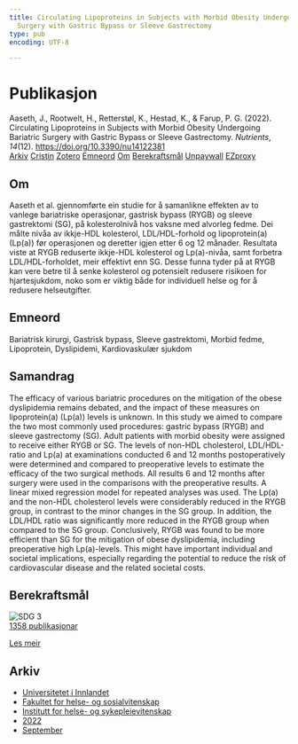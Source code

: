 ```yaml
---
title: Circulating Lipoproteins in Subjects with Morbid Obesity Undergoing Bariatric
  Surgery with Gastric Bypass or Sleeve Gastrectomy
type: pub
encoding: UTF-8

---
```

<h1>Publikasjon</h1>
<article id="csl-bib-container-2EFGJTQ4" class="csl-bib-container">
  <div class="csl-bib-body"> <div class="csl-entry">Aaseth, J., Rootwelt, H., Retterstøl, K., Hestad, K., &#38; Farup, P. G. (2022). Circulating Lipoproteins in Subjects with Morbid Obesity Undergoing Bariatric Surgery with Gastric Bypass or Sleeve Gastrectomy. <i>Nutrients</i>, <i>14</i>(12). <a href="https://doi.org/10.3390/nu14122381">https://doi.org/10.3390/nu14122381</a></div> </div>
  <div class="csl-bib-buttons">
    <a href="#taxonomy-article-2EFGJTQ4" alt="archive" class="csl-bib-button">Arkiv</a>
    <a href="https://app.cristin.no/results/show.jsf?id=2050601" alt="Cristin" class="csl-bib-button">Cristin</a>
    <a href="http://zotero.org/groups/5881554/items/2EFGJTQ4" alt="Zotero" class="csl-bib-button">Zotero</a>
    <a href="#keywords-article-2EFGJTQ4" alt="keywords" class="csl-bib-button">Emneord</a>
    <a href="#about-article-2EFGJTQ4" alt="about_pub" class="csl-bib-button">Om</a>
    <a href="#sdg-article-2EFGJTQ4" alt="sdg" class="csl-bib-button">Berekraftsmål</a>
    <a href="https://www.mdpi.com/2072-6643/14/12/2381/pdf?version=1654751611" alt="Unpaywall" class="csl-bib-button">Unpaywall</a>
    <a href="https://www.mdpi.com/2072-6643/14/12/2381/pdf?version=1654751611" alt="EZproxy" class="csl-bib-button">EZproxy</a>
  </div>
  <div id="csl-bib-meta-container-2EFGJTQ4"></div>
</article>
<div id="csl-bib-meta-2EFGJTQ4" class="csl-bib-meta">
  <article id="about-article-2EFGJTQ4" class="about_pub-article">
    <h1>Om</h1>
    Aaseth et al. gjennomførte ein studie for å samanlikne effekten av to vanlege bariatriske operasjonar, gastrisk bypass (RYGB) og sleeve gastrektomi (SG), på kolesterolnivå hos vaksne med alvorleg fedme. Dei målte nivåa av ikkje-HDL kolesterol, LDL/HDL-forhold og lipoprotein(a) (Lp(a)) før operasjonen og deretter igjen etter 6 og 12 månader. Resultata viste at RYGB reduserte ikkje-HDL kolesterol og Lp(a)-nivåa, samt forbetra LDL/HDL-forholdet, meir effektivt enn SG. Desse funna tyder på at RYGB kan vere betre til å senke kolesterol og potensielt redusere risikoen for hjartesjukdom, noko som er viktig både for individuell helse og for å redusere helseutgifter.
  </article>
  <article id="keywords-article-2EFGJTQ4" class="keywords-article">
    <h1>Emneord</h1>
    Bariatrisk kirurgi, Gastrisk bypass, Sleeve gastrektomi, Morbid fedme, Lipoprotein, Dyslipidemi, Kardiovaskulær sjukdom
  </article>
  <article id="abstract-article-2EFGJTQ4" class="abstract-article">
    <h1>Samandrag</h1>
    The efficacy of various bariatric procedures on the mitigation of the obese dyslipidemia remains debated, and the impact of these measures on lipoprotein(a) (Lp(a)) levels is unknown. In this study we aimed to compare the two most commonly used procedures: gastric bypass (RYGB) and sleeve gastrectomy (SG). Adult patients with morbid obesity were assigned to receive either RYGB or SG. The levels of non-HDL cholesterol, LDL/HDL-ratio and Lp(a) at examinations conducted 6 and 12 months postoperatively were determined and compared to preoperative levels to estimate the efficacy of the two surgical methods. All results 6 and 12 months after surgery were used in the comparisons with the preoperative results. A linear mixed regression model for repeated analyses was used. The Lp(a) and the non-HDL cholesterol levels were considerably reduced in the RYGB group, in contrast to the minor changes in the SG group. In addition, the LDL/HDL ratio was significantly more reduced in the RYGB group when compared to the SG group. Conclusively, RYGB was found to be more efficient than SG for the mitigation of obese dyslipidemia, including preoperative high Lp(a)-levels. This might have important individual and societal implications, especially regarding the potential to reduce the risk of cardiovascular disease and the related societal costs.
  </article>
  <article id="sdg-article-2EFGJTQ4" class="sdg-article">
    <h1>Berekraftsmål</h1>
    <div class="sdg-container"><div id="sdg3" class="sdg">
        <img src="{{< params subfolder >}}images/sdg/sdg03_nn.png" class="image" alt="SDG 3">
        <div class="sdg-overlay">
          <a href="{{< params subfolder >}}nn/archive/?sdg=3#archive" class="sdg-publication-count"><span>1358</span> publikasjonar</a>
          <p><a href="https://fn.no/om-fn/fns-baerekraftsmaal/god-helse-og-livskvalitet?lang=nno-NO" class="sdg-read-more">Les meir</a></p>
        </div>
      </div></div>
  </article>
  <article id="taxonomy-article-2EFGJTQ4" class="taxonomy-article">
    <h1>Arkiv</h1>
    <ul>
      <li><a href="{{< params subfolder >}}nn/archive/?key=3DCRN523">Universitetet i Innlandet</a></li>
      <li><a href="{{< params subfolder >}}nn/archive/?key=IDKFS3MX">Fakultet for helse- og sosialvitenskap</a></li>
      <li><a href="{{< params subfolder >}}nn/archive/?key=GTV4ECMZ">Institutt for helse- og sykepleievitenskap</a></li>
      <li><a href="{{< params subfolder >}}nn/archive/?key=558P36BB">2022</a></li>
      <li><a href="{{< params subfolder >}}nn/archive/?key=KKN33L7H">September</a></li>
    </ul>
  </article>
</div>
